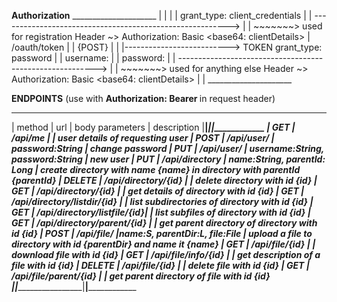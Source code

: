 ****Authorization****
                                                           _____________________
                                                           |                   |
                                                           |                   |
grant_type: client_credentials                             |                   |
---------------------------------------------------------> |                   |  ~~~~~~~> used for registration
Header ~> Authorization: Basic <base64: clientDetails>     |   /oauth/token    |
                                                           |       {POST}      |
                                                           |                   |--------------------------> TOKEN
grant_type: password                                       |                   |
username:<username>                                        |                   |
password:<password>                                        |                   |
---------------------------------------------------------> |                   |  ~~~~~~~> used for anything else
Header ~> Authorization: Basic <base64: clientDetails>     |                   |
                                                           _____________________

****ENDPOINTS****
(use with
    **Authorization: Bearer <token>**
         in request header)

_________________________________________________________________________________________________________________________
| method |          url                |        body parameters           | description
|________|_____________________________|__________________________________|______________________________________________
| GET    | /api/me                     |                                  | user details of requesting user
| POST   | /api/user/                  | password:String                  | change password
| PUT    | /api/user/                  | username:String, password:String | new user
| PUT    | /api/directory              | name:String, parentId: Long      | create directory with name {name} in directory with parentId {parentId}
| DELETE | /api/directory/{id}         |                                  | delete directory with id {id}
| GET    | /api/directory/{id}         |                                  | get details of directory with id {id}
| GET    | /api/directory/listdir/{id} |                                  | list subdirectories of directory with id {id}
| GET    | /api/directory/listfile/{id}|                                  | list subfiles of directory with id {id} 
| GET    | /api/directory/parent/{id}  |                                  | get parent directory of directory with id {id}
| POST   | /api/file/                  |name:S, parentDir:L, file:File    | upload a file to directory with id {parentDir} and name it {name} 
| GET    | /api/file/{id}              |                                  | download file with id {id}
| GET    | /api/file/info/{id}         |                                  | get description of a file with id {id}
| DELETE | /api/file/{id}              |                                  | delete file with id {id}
| GET    | /api/file/parent/{id}       |                                  | get parent directory of file with id {id}
|________|_____________________________|__________________________________|______________________________________________

